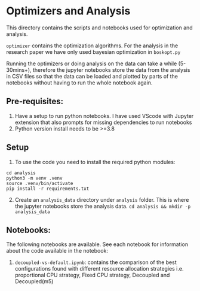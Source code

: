 # Optimizers and Analysis
This directory contains the scripts and notebooks used for optimization and analysis. 

`optimizer` contains the optimization algorithms. For the analysis in the research paper we have only used bayesian optimization in `boskopt.py`

Running the optimizers or doing analysis on the data can take a while (5-30mins+), therefore the jupyter notebooks store the data from the analysis in CSV files so that the data can be loaded and plotted by parts of the notebooks without having to run the whole notebook again. 

## Pre-requisites:
1. Have a setup to run python notebooks. I have used VScode with Jupyter extension that also prompts for missing dependencies to run notebooks
2. Python version install needs to be >=3.8

## Setup 
1. To use the code you need to install the required python modules:
```
cd analysis
python3 -m venv .venv
source .venv/bin/activate
pip install -r requirements.txt
```

2. Create an `analysis_data` directory under `analysis` folder. This is where the jupyter notebooks store the analysis data. 
`cd analysis && mkdir -p analysis_data`


## Notebooks:
The following notebooks are available. See each notebook for information about the code available in the notebook:
1. `decoupled-vs-default.ipynb`: contains the comparison of the best configurations found with different resource allocation strategies i.e. proportional CPU strategy, Fixed CPU strategy, Decoupled and Decoupled(m5)